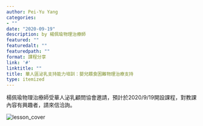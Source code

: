 ```yaml
---
author: Pei-Yu Yang
categories:
- ""
date: "2020-09-19"
description: by 楊佩瑜物理治療師  
featured: ""
featuredalt: ""
featuredpath: ""
format: 課程分享
link: '#'
linktitle: ""
title: 華人區泌乳支持能力培訓：嬰兒餵食困難物理治療支持
type: itemized
---
```


楊佩瑜物理治療師受華人泌乳顧問協會邀請，預計於2020/9/19開設課程，對教課內容有興趣者，請來信洽詢。

![lesson_cover](/announcement/item5_files/item5.png)
